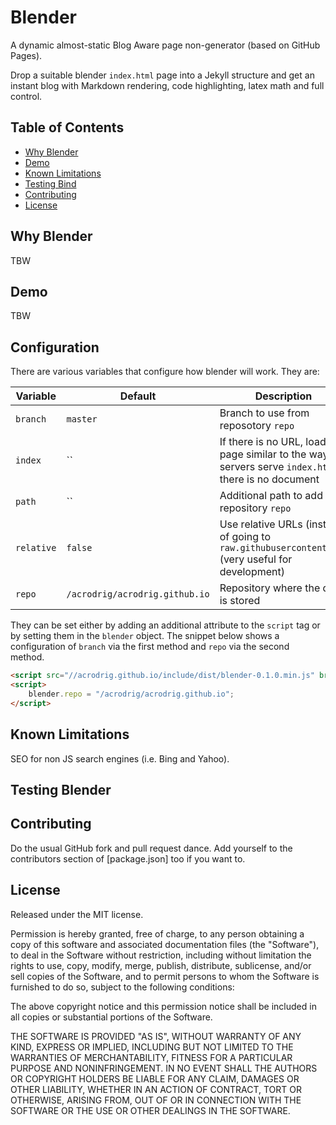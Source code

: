 Blender
=======

A dynamic almost-static Blog Aware page non-generator (based on GitHub Pages).

Drop a suitable blender `index.html` page into a Jekyll structure and get an instant blog with Markdown rendering,
code highlighting, latex math and full control.


## Table of Contents

- [Why Blender](#why-blender)
- [Demo](#demo)
- [Known Limitations](#known-limitations)
- [Testing Bind](#testing-bind)
- [Contributing](contributing)
- [License](license)


## Why Blender

TBW


## Demo

TBW


## Configuration

There are various variables that configure how blender will work. They are:

Variable | Default | Description
--- | --- | ---
`branch` | `master` | Branch to use from reposotory `repo`
`index` | `` | If there is no URL, load this page similar to the way servers serve `index.html` if there is no document
`path` | `` | Additional path to add to repository `repo`
`relative` | `false` | Use relative URLs (instead of going to `raw.githubusercontent.com` (very useful for development)
`repo` | `/acrodrig/acrodrig.github.io` | Repository where the data is stored

They can be set either by adding an additional attribute to the `script` tag or by setting them in the `blender` object.
The snippet below shows a configuration of `branch` via the first method and `repo` via the second method.

```html
<script src="//acrodrig.github.io/include/dist/blender-0.1.0.min.js" branch="test"></script>
<script>
    blender.repo = "/acrodrig/acrodrig.github.io";
</script>
```


## Known Limitations

SEO for non JS search engines (i.e. Bing and Yahoo).


## Testing Blender


## Contributing

Do the usual GitHub fork and pull request dance. Add yourself to the
contributors section of [package.json] too if you want to.


## License

Released under the MIT license.

Permission is hereby granted, free of charge, to any person obtaining a copy of
this software and associated documentation files (the "Software"), to deal in
the Software without restriction, including without limitation the rights to
use, copy, modify, merge, publish, distribute, sublicense, and/or sell copies of
the Software, and to permit persons to whom the Software is furnished to do so,
subject to the following conditions:

The above copyright notice and this permission notice shall be included in all
copies or substantial portions of the Software.

THE SOFTWARE IS PROVIDED "AS IS", WITHOUT WARRANTY OF ANY KIND, EXPRESS OR
IMPLIED, INCLUDING BUT NOT LIMITED TO THE WARRANTIES OF MERCHANTABILITY, FITNESS
FOR A PARTICULAR PURPOSE AND NONINFRINGEMENT. IN NO EVENT SHALL THE AUTHORS OR
COPYRIGHT HOLDERS BE LIABLE FOR ANY CLAIM, DAMAGES OR OTHER LIABILITY, WHETHER
IN AN ACTION OF CONTRACT, TORT OR OTHERWISE, ARISING FROM, OUT OF OR IN
CONNECTION WITH THE SOFTWARE OR THE USE OR OTHER DEALINGS IN THE SOFTWARE.
